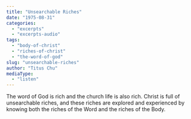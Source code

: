 ```yaml
---
title: "Unsearchable Riches"
date: "1975-08-31"
categories: 
  - "excerpts"
  - "excerpts-audio"
tags: 
  - "body-of-christ"
  - "riches-of-christ"
  - "the-word-of-god"
slug: "unsearchable-riches"
author: "Titus Chu"
mediaType: 
  - "listen"
---
```


The word of God is rich and the church life is also rich. Christ is full of unsearchable riches, and these riches are explored and experienced by knowing both the riches of the Word and the riches of the Body.
